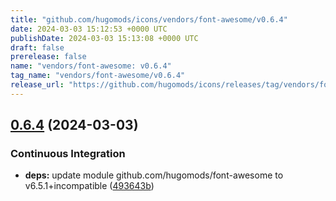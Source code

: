 ```yaml
---
title: "github.com/hugomods/icons/vendors/font-awesome/v0.6.4"
date: 2024-03-03 15:12:53 +0000 UTC
publishDate: 2024-03-03 15:13:08 +0000 UTC
draft: false
prerelease: false
name: "vendors/font-awesome: v0.6.4"
tag_name: "vendors/font-awesome/v0.6.4"
release_url: "https://github.com/hugomods/icons/releases/tag/vendors/font-awesome/v0.6.4"
---
```


## [0.6.4](https://github.com/hugomods/icons/compare/vendors/font-awesome/v0.6.3...vendors/font-awesome/v0.6.4) (2024-03-03)


### Continuous Integration

* **deps:** update module github.com/hugomods/font-awesome to v6.5.1+incompatible ([493643b](https://github.com/hugomods/icons/commit/493643b1fc6f449ddd69b9f77a603ef9bc2fde36))
